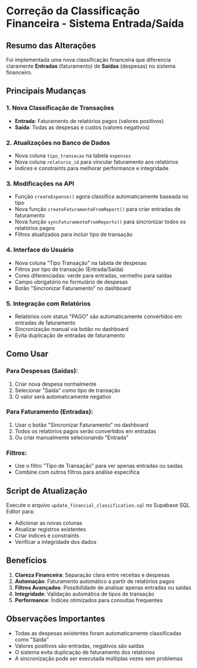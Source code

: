 # Correção da Classificação Financeira - Sistema Entrada/Saída

## Resumo das Alterações

Foi implementada uma nova classificação financeira que diferencia claramente **Entradas** (faturamento) de **Saídas** (despesas) no sistema financeiro.

## Principais Mudanças

### 1. **Nova Classificação de Transações**
- **Entrada**: Faturamento de relatórios pagos (valores positivos)
- **Saída**: Todas as despesas e custos (valores negativos)

### 2. **Atualizações no Banco de Dados**
- Nova coluna `tipo_transacao` na tabela `expenses`
- Nova coluna `relatorio_id` para vincular faturamento aos relatórios
- Índices e constraints para melhorar performance e integridade

### 3. **Modificações na API**
- Função `createExpense()` agora classifica automaticamente baseada no tipo
- Nova função `createFaturamentoFromReport()` para criar entradas de faturamento
- Nova função `syncFaturamentoFromReports()` para sincronizar todos os relatórios pagos
- Filtros atualizados para incluir tipo de transação

### 4. **Interface do Usuário**
- Nova coluna "Tipo Transação" na tabela de despesas
- Filtros por tipo de transação (Entrada/Saída)
- Cores diferenciadas: verde para entradas, vermelho para saídas
- Campo obrigatório no formulário de despesas
- Botão "Sincronizar Faturamento" no dashboard

### 5. **Integração com Relatórios**
- Relatórios com status "PAGO" são automaticamente convertidos em entradas de faturamento
- Sincronização manual via botão no dashboard
- Evita duplicação de entradas de faturamento

## Como Usar

### Para Despesas (Saídas):
1. Criar nova despesa normalmente
2. Selecionar "Saída" como tipo de transação
3. O valor será automaticamente negativo

### Para Faturamento (Entradas):
1. Usar o botão "Sincronizar Faturamento" no dashboard
2. Todos os relatórios pagos serão convertidos em entradas
3. Ou criar manualmente selecionando "Entrada"

### Filtros:
- Use o filtro "Tipo de Transação" para ver apenas entradas ou saídas
- Combine com outros filtros para análise específica

## Script de Atualização

Execute o arquivo `update_financial_classification.sql` no Supabase SQL Editor para:
- Adicionar as novas colunas
- Atualizar registros existentes
- Criar índices e constraints
- Verificar a integridade dos dados

## Benefícios

1. **Clareza Financeira**: Separação clara entre receitas e despesas
2. **Automação**: Faturamento automático a partir de relatórios pagos
3. **Filtros Avançados**: Possibilidade de analisar apenas entradas ou saídas
4. **Integridade**: Validação automática de tipos de transação
5. **Performance**: Índices otimizados para consultas frequentes

## Observações Importantes

- Todas as despesas existentes foram automaticamente classificadas como "Saída"
- Valores positivos são entradas, negativos são saídas
- O sistema evita duplicação de faturamento dos relatórios
- A sincronização pode ser executada múltiplas vezes sem problemas







